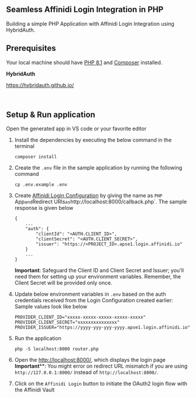 ## Seamless Affinidi Login Integration in PHP

Building a simple PHP Application with Affinidi Login Integration using HybridAuth.

## Prerequisites
Your local machine should have [PHP 8.1](https://www.php.net/downloads) and [Composer](https://getcomposer.org/download/) installed.

**HybridAuth**

https://hybridauth.github.io/

<br>

## Setup & Run application

Open the generated app in VS code or your favorite editor

 1. Install the dependencies by executing the below command in the terminal
    ```
    composer install
    ```
 2. Create the `.env` file in the sample application by running the following command
    ```
    cp .env.example .env
    ```
 3. Create [Affinidi Login Configuration](https://docs.affinidi.com/docs/affinidi-login/login-configuration/#create-login-configuration) by giving the name as `PHP` App` and `Redirect URIs` as `http://localhost:8000/callback.php`. The sample response is given below
    ```
    {
        ...
        "auth": {
            "clientId": "<AUTH.CLIENT_ID>",
            "clientSecret": "<AUTH.CLIENT_SECRET>",
            "issuer": "https://<PROJECT_ID>.apse1.login.affinidi.io"
        }
        ...
    }
    ```
    **Important**: Safeguard the Client ID and Client Secret and Issuer; you'll need them for setting up your environment variables. Remember, the Client Secret will be provided only once.


 4. Update below environment variables in `.env` based on the auth credentials received from the Login Configuration created earlier:
Sample values look like below
    ```
    PROVIDER_CLIENT_ID="xxxxx-xxxxx-xxxxx-xxxxx-xxxxx"
    PROVIDER_CLIENT_SECRET="xxxxxxxxxxxxxxx"
    PROVIDER_ISSUER="https://yyyy-yyy-yyy-yyyy.apse1.login.affinidi.io"
    ```
5. Run the application
    ```
    php -S localhost:8000 router.php
    ```
6. Open the [http://localhost:8000/](http://localhost:8000/), which displays the login page **Important****: You might error on redirect URL mismatch if you are using `http://127.0.0.1:8000/` instead of `http://localhost:8000/`. 
7. Click on the `Affinidi Login` button to initiate the OAuth2 login flow with the Affinidi Vault
